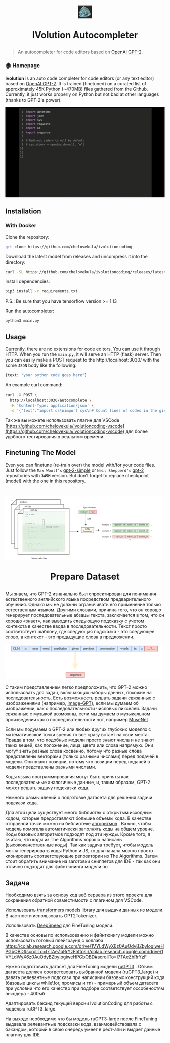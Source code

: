 <h1 align="center"><img src="img/logo.png" alt="IVolution Autocompleter"/><p>IVolution Autocompleter</p></h1>

> An autocompleter for code editors based on [OpenAI GPT-2](https://github.com/openai/gpt-2).

### 🏠 [Homepage](https://ivolution.io)

**Ivolution** is an auto code completer for code editors (or any text editor) based on [OpenAI GPT-2](https://github.com/openai/gpt-2). It is trained (finetuned) on a curated list of approximately 45K Python (~470MB) files gathered from the Github. Currently, it just works properly on Python but not bad at other languages (thanks to GPT-2's power).

![Ivolution demo GIF](img/python1.gif)

## Installation

### With Docker

Clone the repository:

```sh
git clone https://github.com/chelovekula/ivolutioncoding
```

Download the latest model from releases and uncompress it into the directory:

```sh
curl -SL https://github.com/chelovekula/ivolutioncoding/releases/latest/download/model.tar.xz | tar -xJC ./ivolutioncoding

```

Install dependencies:

```sh
pip3 install -r requirements.txt
```

P.S.: Be sure that you have tensorflow version >= 1.13

Run the autocompleter:

```sh
python3 main.py
```

## Usage

Currently, there are no extensions for code editors. You can use it through HTTP. When you run the `main.py`, it will serve an HTTP (flask) server. Then you can easily make a POST request to the http://localhost:3030/ with the some `JSON` body like the following:

```sh
{text: "your python code goes here"}
```

An example curl command:

```sh
curl -X POST \
  http://localhost:3030/autocomplete \
  -H 'Content-Type: application/json' \
  -d '{"text":"import os\nimport sys\n# Count lines of codes in the given directory, separated by file extension.\ndef main(directory):\n  line_count = {}\n  for filename in os.listdir(directory):\n    _, ext = os.path.splitext(filename)\n    if ext not"}'
```

Так же вы можете использовать плагин для VSCode [https://github.com/chelovekula/ivolutioncoding-vscode](https://github.com/chelovekula/ivolutioncoding-vscode) для более удобного тестирования в реальном времени.

## Finetuning The Model

Even you can finetune (re-train over) the model with/for your code files. Just follow the `Max Woolf's` [gpt-2-simple](https://github.com/minimaxir/gpt-2-simple) or `Neil Shepperd's` [gpt-2](https://github.com/nshepperd/gpt-2) repositories with **`345M`** version. But don't forget to replace checkpoint (model) with the one in this repository.

<h1 align="center"><img src="img/finetuning.png"/><p>Prepare Dataset</p></h1>

Мы знаем, что GPT-2 изначально был спроектирован для понимания естественного английского языка посредством предварительного обучения. Однако мы не должны ограничивать его применение только естественным языком. Другими словами, причина того, что он хорошо генерирует последовательные абзацы текста, заключается в том, что он хорошо «знает», как выводить следующую подсказку с учетом контекста в качестве ввода в последовательности. Текст просто соответствует шаблону, где следующая подсказка - это следующее слово, а контекст - это предыдущие слова в предложении.

<img src="img/casual_language_modeling.png" />

С таким представлением легко предположить, что GPT-2 можно использовать для задач, включающих наборы данных, похожие на последовательность. Есть возможность решать задачи связанные с изображениями (например, [Image-GPT](https://openai.com/blog/image-gpt/)), если мы думаем об изображении, как о последовательности числовых пикселей. Задачи связанные с музыкой возможны, если мы думаем о музыкальном произведении как о последовательности нот, например [MuseNet](https://openai.com/blog/musenet/) .

Если мы подумаем о GPT-2 или любых других глубоких моделях с математической точки зрения то все сразу встает на свои места. Правда в том, что подобные модели просто знают числа и не знают таких вещей, как положение, лица, цвета или слова напрямую. Они могут знать разные слова косвенно, потому что разные слова представлены векторами (только разными числами) перед подачей в модели. Они знают позиции, потому что позиции перед подачей в модели представлены разными числами.

Коды языка программирования могут быть приняты как последовательные аналогичные данные, и, таким образом, GPT-2 может решать задачу подсказки кода.

Немного размышлений о подготовке датасета для решения задачи подскази кода.

Для этой цели существует много библиотек с открытым исходным кодом, которые предоставляют большие объемы кода. В качестве отправной точки можно на библиотеке [алгоритмов](https://github.com/TheAlgorithms) . Важно, чтобы модель помогала автоматически заполнять коды на общем уровне. Коды базовых алгоритмов подходят под эти нужды. Кроме того, я считаю, что коды из The Algorithms хорошо написаны (высококачественные коды). Так как задача требует, чтобы модель могла генерировать коды Python и JS, то для начала  можно просто клонировать соответствующие репозитории из The Algorithms. Затем стоит обратить внимание на заготовки сниппетов для IDE - так как они отлично подходят для файнтюнинга модели по 

## Задача

Необходимо взять за основу код веб сервера из этого проекта для сохранения обратной совместимости с плагином для VSCode.

Использовать [transformers](https://github.com/huggingface/transformershttps://github.com/huggingface/transformers) models library для выдачи данных из модели. В частности использовать GPT2Tokenizer.

Использовать [DeepSpeed](https://github.com/microsoft/DeepSpeedgithub.com/microsoft/DeepSpeed) для FineTuning модели.

В качестве основы по использованию и файнтюнигу модели можно использовать готовый плейграунд с коллаба https://colab.research.google.com/drive/1VYLdWyX6z0AuOdyBZbylogiweHPGbOBD#scrollTo=I7TAeZbRrYzFhttps://colab.research.google.com/drive/1VYLdWyX6z0AuOdyBZbylogiweHPGbOBD#scrollTo=I7TAeZbRrYzF

Нужно подготовить датасет для FineTuning модели [ruGPT3](https://github.com/sberbank-ai/ru-gpts) . Объем датасета должен соответсвовать выбранной модели (ruGPT3_large) и давать релевантные подскази при написании базовых конструкций кода (базовые циклы while\for, промисы и тп) - примерный объем датасета при условии что его качество при подборе соответствует оссобеностям энкодера - 400мб

Адаптировать бэкэнд текущей версии IvolutionCoding для работы с моделью ruGPT3_large.


На выходе необходимо что бы модель ruGPT3-large после FineTuning выдавала релевантные подсказки кода, взаимодействовала с бэкэндом, который в свою очередь умеет в рест-апи и выдает данные плагину для IDE

